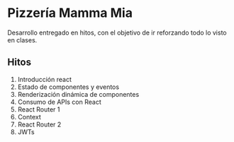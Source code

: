 # Pizzería Mamma Mia

Desarrollo entregado en hitos, con el objetivo de ir reforzando todo lo visto en clases.

## Hitos

1. Introducción react
2. Estado de componentes y eventos
3. Renderización dinámica de componentes
4. Consumo de APIs con React
5. React Router 1
6. Context
7. React Router 2
8. JWTs
